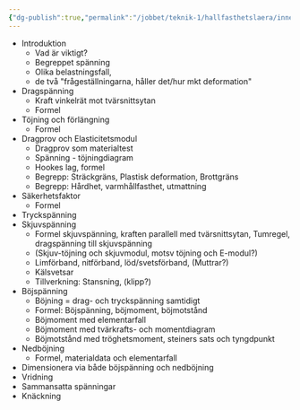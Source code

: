 ```yaml
---
{"dg-publish":true,"permalink":"/jobbet/teknik-1/hallfasthetslaera/innehall/"}
---
```


-  Introduktion
	- Vad är viktigt?
	- Begreppet spänning
	- Olika belastningsfall, 
	- de två "frågeställningarna, håller det/hur mkt deformation"
- Dragspänning
	- Kraft vinkelrät mot tvärsnittsytan
	- Formel
- Töjning och förlängning
	- Formel
- Dragprov och Elasticitetsmodul
	- Dragprov som materialtest
	- Spänning - töjningdiagram
	- Hookes lag, formel
	- Begrepp: Sträckgräns, Plastisk deformation, Brottgräns
	- Begrepp: Hårdhet, varmhållfasthet, utmattning
- Säkerhetsfaktor
	- Formel
- Tryckspänning
- Skjuvspänning
	- Formel skjuvspänning, kraften parallell med tvärsnittsytan, Tumregel, dragspänning till skjuvspänning
	-  (Skjuv-töjning och skjuvmodul, motsv töjning och E-modul?)
	- Limförband, nitförband, löd/svetsförband, (Muttrar?)
	- Kälsvetsar
	- Tillverkning: Stansning, (klipp?)
- Böjspänning
	- Böjning = drag- och tryckspänning samtidigt
	- Formel: Böjspänning, böjmoment, böjmotstånd
	- Böjmoment med elementarfall
	- Böjmoment med tvärkrafts- och momentdiagram
	- Böjmotstånd med tröghetsmoment, steiners sats och tyngdpunkt
- Nedböjning
	- Formel, materialdata och elementarfall
- Dimensionera via både böjspänning och nedböjning
- Vridning
- Sammansatta spänningar
- Knäckning